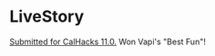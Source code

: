 # LiveStory
[Submitted for CalHacks 11.0.](https://devpost.com/software/livestory)
Won Vapi's "Best Fun"!